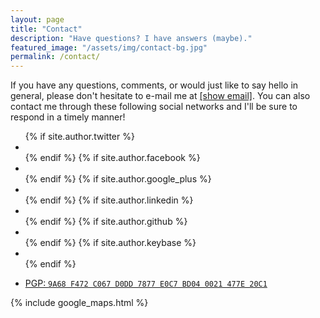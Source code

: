 ```yaml
---
layout: page
title: "Contact"
description: "Have questions? I have answers (maybe)."
featured_image: "/assets/img/contact-bg.jpg"
permalink: /contact/
---
```


If you have any questions, comments, or would just like to say hello in general, please don't hesitate to e-mail me at <i class="fa fa-envelope-o" aria-hidden="true"></i> <a rel="nofollow" href="//www.google.com/recaptcha/mailhide/d?k=01ncc726fFMUEHv8sz5LEobQ==&amp;c=a3UFIHYNDKz_Z3A1uaHhaAMK4Y5wr0o2Thiww0TkfCE=" onclick="window.open('//www.google.com/recaptcha/mailhide/d?k\07501ncc726fFMUEHv8sz5LEobQ\75\75\46c\75a3UFIHYNDKz_Z3A1uaHhaAMK4Y5wr0o2Thiww0TkfCE\075', '', 'toolbar=0,scrollbars=0,location=0,statusbar=0,menubar=0,resizable=0,width=500,height=300'); return false;" title="Reveal this e-mail address">[show email]</a>. You can also contact me through these following social networks and I'll be sure to respond in a timely manner!

<ul class="list-inline text-center fa-3x">
  {% if site.author.twitter %}
  <li>
    <a rel="me" href="//twitter.com/{{ site.author.twitter }}">
      <i class="fa fa-twitter" aria-hidden="true"></i>
    </a>
  </li>
  {% endif %}
  {% if site.author.facebook %}
  <li>
    <a rel="me" href="//facebook.com/{{ site.author.facebook }}">
      <i class="fa fa-facebook" aria-hidden="true"></i>
    </a>
  </li>
  {% endif %}
  {% if site.author.google_plus %}
  <li>
    <a rel="me" href="//google.com/+{{ site.author.google_plus }}">
      <i class="fa fa-google-plus" aria-hidden="true"></i>
    </a>
  </li>
  {% endif %}
  {% if site.author.linkedin %}
  <li>
    <a rel="me" href="//linkedin.com/in/{{ site.author.linkedin }}">
      <i class="fa fa-linkedin" aria-hidden="true"></i>
    </a>
  </li>
  {% endif %}
  {% if site.author.github %}
  <li>
    <a rel="me" href="//github.com/{{ site.author.github }}">
      <i class="fa fa-github" aria-hidden="true"></i>
    </a>
  </li>
  {% endif %}
  {% if site.author.keybase %}
  <li>
    <a rel="me" href="//keybase.io/{{ site.author.keybase }}">
      <i class="fa fa-key" aria-hidden="true"></i>
    </a>
  </li>
  {% endif %}
</ul>

<ul class="list-inline text-center">
  <li>
    <a href="//keybase.io/milanaryal/key.asc">
      PGP: <code>9A68 F472 C067 D0DD 7877 E0C7 BD04 0021 477E 20C1</code>
    </a>
  </li>
</ul>

{% include google_maps.html %}
